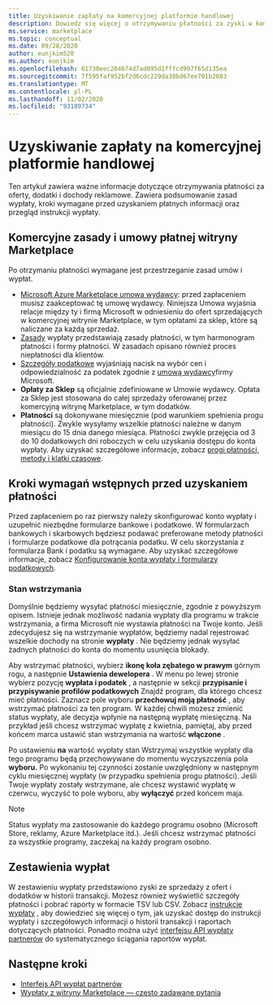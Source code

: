 ```yaml
---
title: Uzyskiwanie zapłaty na komercyjnej platformie handlowej
description: Dowiedz się więcej o otrzymywaniu płatności za zyski w komercyjnym portalu Marketplace — Azure Marketplace. Obejmuje zasady wypłat, wypłaty i wypłaty.
ms.service: marketplace
ms.topic: conceptual
ms.date: 09/28/2020
author: eunjkim520
ms.author: eunjkim
ms.openlocfilehash: 61730eec204674d7ad095d1fffcd997f65d135ea
ms.sourcegitcommit: 7f595faf952bf2d6cdc229da38bd67ee701b2083
ms.translationtype: MT
ms.contentlocale: pl-PL
ms.lasthandoff: 11/02/2020
ms.locfileid: "93189734"
---
```

# <a name="getting-paid-in-the-commercial-marketplace"></a>Uzyskiwanie zapłaty na komercyjnej platformie handlowej

Ten artykuł zawiera ważne informacje dotyczące otrzymywania płatności za oferty, dodatki i dochody reklamowe. Zawiera podsumowanie zasad wypłaty, kroki wymagane przed uzyskaniem płatnych informacji oraz przegląd instrukcji wypłaty.

## <a name="commercial-marketplace-payout-policies-and-agreements"></a>Komercyjne zasady i umowy płatnej witryny Marketplace

Po otrzymaniu płatności wymagane jest przestrzeganie zasad umów i wypłat.

- [Microsoft Azure Marketplace umowa wydawcy](https://go.microsoft.com/fwlink/p/?LinkID=699560): przed zapłaceniem musisz zaakceptować tę umowę wydawcy. Niniejsza Umowa wyjaśnia relacje między ty i firmą Microsoft w odniesieniu do ofert sprzedających w komercyjnej witrynie Marketplace, w tym opłatami za sklep, które są naliczane za każdą sprzedaż.
- [Zasady](payout-policy-details.md) wypłaty przedstawiają zasady płatności, w tym harmonogram płatności i formy płatności. W zasadach opisano również proces niepłatności dla klientów.
- [Szczegóły podatkowe](tax-details-marketplace.md) wyjaśniają nacisk na wybór cen i odpowiedzialność za podatek zgodnie z [umową wydawcy](https://go.microsoft.com/fwlink/p/?LinkID=699560)firmy Microsoft.
- **Opłaty za Sklep** są oficjalnie zdefiniowane w Umowie wydawcy. Opłata za Sklep jest stosowana do całej sprzedaży oferowanej przez komercyjną witrynę Marketplace, w tym dodatków.
- **Płatności** są dokonywane miesięcznie (pod warunkiem spełnienia progu płatności). Zwykle wysyłamy wszelkie płatności należne w danym miesiącu do 15 dnia danego miesiąca. Płatności zwykle przejęcia od 3 do 10 dodatkowych dni roboczych w celu uzyskania dostępu do konta wypłaty. Aby uzyskać szczegółowe informacje, zobacz [progi płatności, metody i klatki czasowe](payment-thresholds-methods-timeframes.md).

## <a name="prerequisite-steps-before-getting-paid"></a>Kroki wymagań wstępnych przed uzyskaniem płatności

Przed zapłaceniem po raz pierwszy należy skonfigurować konto wypłaty i uzupełnić niezbędne formularze bankowe i podatkowe. W formularzach bankowych i skarbowych będziesz podawać preferowane metody płatności i formularze podatkowe dla potrącania podatku. W celu skorzystania z formularza Bank i podatku są wymagane. Aby uzyskać szczegółowe informacje, zobacz [Konfigurowanie konta wypłaty i formularzy podatkowych](set-up-your-payout-account.md).

### <a name="payout-hold-status"></a>Stan wstrzymania

Domyślnie będziemy wysyłać płatności miesięcznie, zgodnie z powyższym opisem. Istnieje jednak możliwość nadania wypłaty dla programu w trakcie wstrzymania, a firma Microsoft nie wystawia płatności na Twoje konto. Jeśli zdecydujesz się na wstrzymanie wypłatów, będziemy nadal rejestrować wszelkie dochody na stronie **wypłaty** . Nie będziemy jednak wysyłać żadnych płatności do konta do momentu usunięcia blokady.

Aby wstrzymać płatności, wybierz **ikonę koła zębatego w prawym** górnym rogu, a następnie **Ustawienia dewelopera** . W menu po lewej stronie wybierz pozycję **wypłata i podatek** , a następnie w sekcji **przypisanie i przypisywanie profilów podatkowych** Znajdź program, dla którego chcesz mieć płatności. Zaznacz pole wyboru **przechowuj moją płatność** , aby wstrzymać płatności za ten program. W każdej chwili możesz zmienić status wypłaty, ale decyzja wpłynie na następną wypłatę miesięczną. Na przykład jeśli chcesz wstrzymać wypłatę z kwietnia, pamiętaj, aby przed końcem marca ustawić stan wstrzymania na wartość **włączone** .

Po ustawieniu **na** wartość wypłaty stan Wstrzymaj wszystkie wypłaty dla tego programu będą przechowywane do momentu wyczyszczenia pola **wyboru.** Po wykonaniu tej czynności zostanie uwzględniony w następnym cyklu miesięcznej wypłaty (w przypadku spełnienia progu płatności). Jeśli Twoje wypłaty zostały wstrzymane, ale chcesz wystawić wypłatę w czerwcu, wyczyść to pole wyboru, aby **wyłączyć** przed końcem maja.

>[!Note]
> Status wypłaty ma zastosowanie do każdego programu osobno (Microsoft Store, reklamy, Azure Marketplace itd.). Jeśli chcesz wstrzymać płatności za wszystkie programy, zaczekaj na każdy program osobno.

## <a name="payout-statements"></a>Zestawienia wypłat

W zestawieniu wypłaty przedstawiono zyski ze sprzedaży z ofert i dodatków w historii transakcji. Możesz również wyświetlić szczegóły płatności i pobrać raporty w formacie TSV lub CSV. Zobacz [instrukcje wypłaty](payout-statement.md) , aby dowiedzieć się więcej o tym, jak uzyskać dostęp do instrukcji wypłaty i szczegółowych informacji o historii transakcji i raportach dotyczących płatności. Ponadto można użyć [interfejsu API wypłaty partnerów](https://apidocs.microsoft.com/services/partnerpayouts) do systematycznego ściągania raportów wypłat.

## <a name="next-steps"></a>Następne kroki

- [Interfejs API wypłat partnerów](https://apidocs.microsoft.com/services/partnerpayouts)
- [Wypłaty z witryny Marketplace — często zadawane pytania](payout-faq.md)
